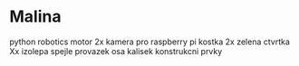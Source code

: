 # Malina
python robotics
motor 2x
kamera pro raspberry pi
kostka 2x
zelena ctvrtka Xx
izolepa
spejle
provazek
osa
kalisek
konstrukcni prvky
